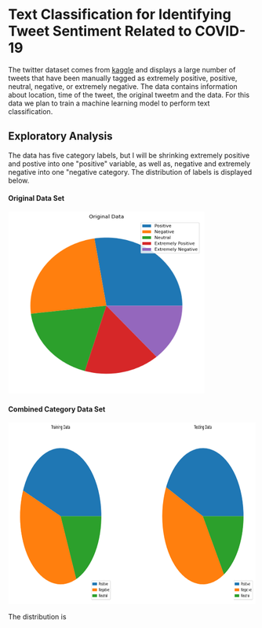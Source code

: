 # <a title="Text Classification for Identifying Tweet Sentiment Related to COVID-19"> Text Classification for Identifying Tweet Sentiment Related to COVID-19</a>


The twitter dataset comes from [kaggle](https://www.kaggle.com/datatattle/covid-19-nlp-text-classification) and displays a large number of tweets that have been manually tagged as extremely positive, positive, neutral, negative, or extremely negative. The data contains information about location, time of the tweet, the original tweetm and the data. For this data we plan to train a machine learning model to perform text classification.

## Exploratory Analysis

The data has five category labels, but I will be shrinking extremely positive and postive into one "positive" variable, as well as, negative and extremely negative into one "negative category. The distribution of labels is displayed below.

#### Original Data Set
<img src="nlp_images/original_data_sentiments2.png" width="400" height="370" data-rotate="90"/>

#### Combined Category Data Set
<img src="nlp_images/train:test_sentiments.png" width="800" height="370" data-rotate="90"/>

The distribution is
